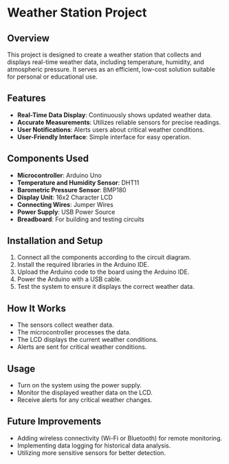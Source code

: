 # Weather Station Project

## Overview

This project is designed to create a weather station that collects and displays real-time weather data, including temperature, humidity, and atmospheric pressure. It serves as an efficient, low-cost solution suitable for personal or educational use.

## Features

- **Real-Time Data Display**: Continuously shows updated weather data.
- **Accurate Measurements**: Utilizes reliable sensors for precise readings.
- **User Notifications**: Alerts users about critical weather conditions.
- **User-Friendly Interface**: Simple interface for easy operation.

## Components Used

- **Microcontroller**: Arduino Uno
- **Temperature and Humidity Sensor**: DHT11
- **Barometric Pressure Sensor**: BMP180
- **Display Unit**: 16x2 Character LCD
- **Connecting Wires**: Jumper Wires
- **Power Supply**: USB Power Source
- **Breadboard**: For building and testing circuits

## Installation and Setup

1. Connect all the components according to the circuit diagram.
2. Install the required libraries in the Arduino IDE.
3. Upload the Arduino code to the board using the Arduino IDE.
4. Power the Arduino with a USB cable.
5. Test the system to ensure it displays the correct weather data.

## How It Works

- The sensors collect weather data.
- The microcontroller processes the data.
- The LCD displays the current weather conditions.
- Alerts are sent for critical weather conditions.

## Usage

- Turn on the system using the power supply.
- Monitor the displayed weather data on the LCD.
- Receive alerts for any critical weather changes.

## Future Improvements

- Adding wireless connectivity (Wi-Fi or Bluetooth) for remote monitoring.
- Implementing data logging for historical data analysis.
- Utilizing more sensitive sensors for better detection.
